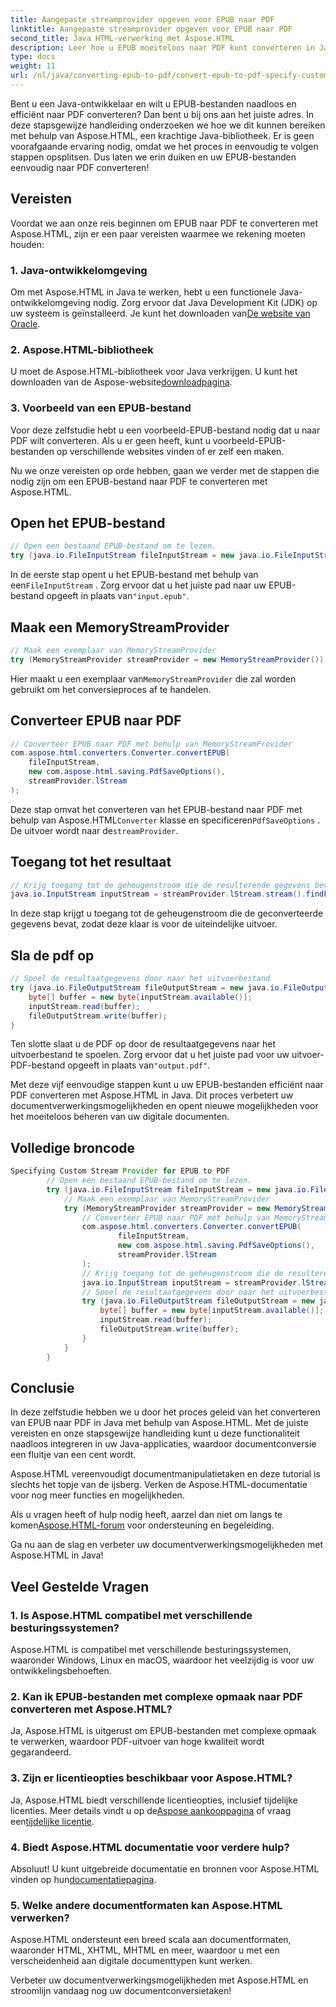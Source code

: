 ```yaml
---
title: Aangepaste streamprovider opgeven voor EPUB naar PDF
linktitle: Aangepaste streamprovider opgeven voor EPUB naar PDF
second_title: Java HTML-verwerking met Aspose.HTML
description: Leer hoe u EPUB moeiteloos naar PDF kunt converteren in Java met Aspose.HTML, waardoor uw documentverwerkingsmogelijkheden worden verbeterd.
type: docs
weight: 11
url: /nl/java/converting-epub-to-pdf/convert-epub-to-pdf-specify-custom-stream-provider/
---
```


Bent u een Java-ontwikkelaar en wilt u EPUB-bestanden naadloos en efficiënt naar PDF converteren? Dan bent u bij ons aan het juiste adres. In deze stapsgewijze handleiding onderzoeken we hoe we dit kunnen bereiken met behulp van Aspose.HTML, een krachtige Java-bibliotheek. Er is geen voorafgaande ervaring nodig, omdat we het proces in eenvoudig te volgen stappen opsplitsen. Dus laten we erin duiken en uw EPUB-bestanden eenvoudig naar PDF converteren!

## Vereisten

Voordat we aan onze reis beginnen om EPUB naar PDF te converteren met Aspose.HTML, zijn er een paar vereisten waarmee we rekening moeten houden:

### 1. Java-ontwikkelomgeving

 Om met Aspose.HTML in Java te werken, hebt u een functionele Java-ontwikkelomgeving nodig. Zorg ervoor dat Java Development Kit (JDK) op uw systeem is geïnstalleerd. Je kunt het downloaden van[De website van Oracle](https://www.oracle.com/java/technologies/javase-downloads.html).

### 2. Aspose.HTML-bibliotheek

 U moet de Aspose.HTML-bibliotheek voor Java verkrijgen. U kunt het downloaden van de Aspose-website[downloadpagina](https://releases.aspose.com/html/java/).

### 3. Voorbeeld van een EPUB-bestand

Voor deze zelfstudie hebt u een voorbeeld-EPUB-bestand nodig dat u naar PDF wilt converteren. Als u er geen heeft, kunt u voorbeeld-EPUB-bestanden op verschillende websites vinden of er zelf een maken.

Nu we onze vereisten op orde hebben, gaan we verder met de stappen die nodig zijn om een EPUB-bestand naar PDF te converteren met Aspose.HTML.

## Open het EPUB-bestand

```java
// Open een bestaand EPUB-bestand om te lezen.
try (java.io.FileInputStream fileInputStream = new java.io.FileInputStream(Resources.input("input.epub"))) {
```

 In de eerste stap opent u het EPUB-bestand met behulp van een`FileInputStream` . Zorg ervoor dat u het juiste pad naar uw EPUB-bestand opgeeft in plaats van`"input.epub"`.

## Maak een MemoryStreamProvider

```java
// Maak een exemplaar van MemoryStreamProvider
try (MemoryStreamProvider streamProvider = new MemoryStreamProvider()) {
```

 Hier maakt u een exemplaar van`MemoryStreamProvider` die zal worden gebruikt om het conversieproces af te handelen.

## Converteer EPUB naar PDF

```java
// Converteer EPUB naar PDF met behulp van MemoryStreamProvider
com.aspose.html.converters.Converter.convertEPUB(
    fileInputStream,
    new com.aspose.html.saving.PdfSaveOptions(),
    streamProvider.lStream
);
```

 Deze stap omvat het converteren van het EPUB-bestand naar PDF met behulp van Aspose.HTML`Converter` klasse en specificeren`PdfSaveOptions` . De uitvoer wordt naar de`streamProvider`.

## Toegang tot het resultaat

```java
// Krijg toegang tot de geheugenstroom die de resulterende gegevens bevat
java.io.InputStream inputStream = streamProvider.lStream.stream().findFirst().get();
```

In deze stap krijgt u toegang tot de geheugenstroom die de geconverteerde gegevens bevat, zodat deze klaar is voor de uiteindelijke uitvoer.

## Sla de pdf op

```java
// Spoel de resultaatgegevens door naar het uitvoerbestand
try (java.io.FileOutputStream fileOutputStream = new java.io.FileOutputStream(Resources.output("output.pdf"))) {
    byte[] buffer = new byte[inputStream.available()];
    inputStream.read(buffer);
    fileOutputStream.write(buffer);
}
```

 Ten slotte slaat u de PDF op door de resultaatgegevens naar het uitvoerbestand te spoelen. Zorg ervoor dat u het juiste pad voor uw uitvoer-PDF-bestand opgeeft in plaats van`"output.pdf"`.

Met deze vijf eenvoudige stappen kunt u uw EPUB-bestanden efficiënt naar PDF converteren met Aspose.HTML in Java. Dit proces verbetert uw documentverwerkingsmogelijkheden en opent nieuwe mogelijkheden voor het moeiteloos beheren van uw digitale documenten.

## Volledige broncode
```java
Specifying Custom Stream Provider for EPUB to PDF
        // Open een bestaand EPUB-bestand om te lezen.
        try (java.io.FileInputStream fileInputStream = new java.io.FileInputStream(Resources.input("input.epub"))) {
            // Maak een exemplaar van MemoryStreamProvider
            try (MemoryStreamProvider streamProvider = new MemoryStreamProvider()) {
                // Converteer EPUB naar PDF met behulp van MemoryStreamProvider
                com.aspose.html.converters.Converter.convertEPUB(
                        fileInputStream,
                        new com.aspose.html.saving.PdfSaveOptions(),
                        streamProvider.lStream
                );
                // Krijg toegang tot de geheugenstroom die de resulterende gegevens bevat
                java.io.InputStream inputStream = streamProvider.lStream.stream().findFirst().get();
                // Spoel de resultaatgegevens door naar het uitvoerbestand
                try (java.io.FileOutputStream fileOutputStream = new java.io.FileOutputStream(Resources.output("output.pdf"))) {
                    byte[] buffer = new byte[inputStream.available()];
                    inputStream.read(buffer);
                    fileOutputStream.write(buffer);
                }
            }
        }
```

## Conclusie

In deze zelfstudie hebben we u door het proces geleid van het converteren van EPUB naar PDF in Java met behulp van Aspose.HTML. Met de juiste vereisten en onze stapsgewijze handleiding kunt u deze functionaliteit naadloos integreren in uw Java-applicaties, waardoor documentconversie een fluitje van een cent wordt.

Aspose.HTML vereenvoudigt documentmanipulatietaken en deze tutorial is slechts het topje van de ijsberg. Verken de Aspose.HTML-documentatie voor nog meer functies en mogelijkheden.

 Als u vragen heeft of hulp nodig heeft, aarzel dan niet om langs te komen[Aspose.HTML-forum](https://forum.aspose.com/) voor ondersteuning en begeleiding.

Ga nu aan de slag en verbeter uw documentverwerkingsmogelijkheden met Aspose.HTML in Java!

## Veel Gestelde Vragen

### 1. Is Aspose.HTML compatibel met verschillende besturingssystemen?

Aspose.HTML is compatibel met verschillende besturingssystemen, waaronder Windows, Linux en macOS, waardoor het veelzijdig is voor uw ontwikkelingsbehoeften.

### 2. Kan ik EPUB-bestanden met complexe opmaak naar PDF converteren met Aspose.HTML?

Ja, Aspose.HTML is uitgerust om EPUB-bestanden met complexe opmaak te verwerken, waardoor PDF-uitvoer van hoge kwaliteit wordt gegarandeerd.

### 3. Zijn er licentieopties beschikbaar voor Aspose.HTML?

 Ja, Aspose.HTML biedt verschillende licentieopties, inclusief tijdelijke licenties. Meer details vindt u op de[Aspose aankooppagina](https://purchase.aspose.com/buy) of vraag een[tijdelijke licentie](https://purchase.aspose.com/temporary-license/).

### 4. Biedt Aspose.HTML documentatie voor verdere hulp?

 Absoluut! U kunt uitgebreide documentatie en bronnen voor Aspose.HTML vinden op hun[documentatiepagina](https://reference.aspose.com/html/java/).

### 5. Welke andere documentformaten kan Aspose.HTML verwerken?

Aspose.HTML ondersteunt een breed scala aan documentformaten, waaronder HTML, XHTML, MHTML en meer, waardoor u met een verscheidenheid aan digitale documenttypen kunt werken.

Verbeter uw documentverwerkingsmogelijkheden met Aspose.HTML en stroomlijn vandaag nog uw documentconversietaken!
